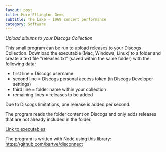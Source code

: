 ```yaml
---
layout: post
title: More Ellington Gems
subtitle: The Lake - 1969 concert performance
category: Software
---
```


*Upload albums to your Discogs Collection*

This small program can be run to upload releases to your Discogs Collection.
Download the executable (Mac, Windows, Linux) to a folder and create a text file "releases.txt" (saved within the same folder) with the following data:
- first line = Discogs username
- second line = Discogs personal access token (in Discogs Developer settings)
- third line = folder name within your collection
- remaining lines = releases to be added

Due to Discogs limitations, one release is added per second.

The program reads the folder content on Discogs and only adds releases that are not already included in the folder.

[Link to executables](https://drive.google.com/drive/folders/1Ov4k6z2bCK5XWiuWrUXuTs5CPoqnHDt8?usp=sharing)

The program is written with Node using this library: https://github.com/bartve/disconnect
